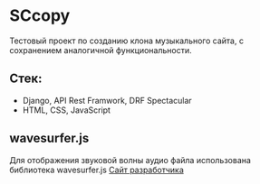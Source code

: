# SCcopy

Тестовый проект по созданию клона музыкального сайта, с сохранением аналогичной функциональности.

## Стек: 

* Django, API Rest Framwork, DRF Spectacular
* HTML, CSS, JavaScript

## wavesurfer.js

Для отображения звуковой волны аудио файла использована библиотека wavesurfer.js [Сайт разработчика](https://wavesurfer-js.org/)
